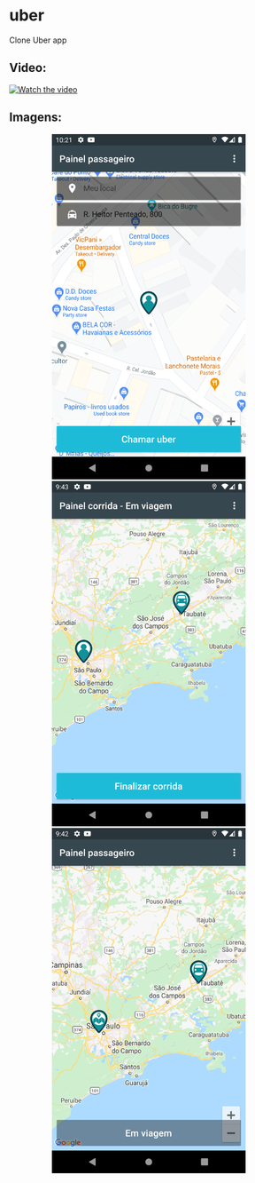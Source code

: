 # uber

Clone Uber app

## Video:
[![Watch the video](https://i.imgur.com/1KzYMA3.jpg)](https://streamable.com/3tzh1a)

## Imagens:
<p align="center">
  <img src="https://github.com/YgorSansone/Flutter-apps/blob/master/uber/Screenshot_1601428881.png" width="350" title="Uber" alt="Uber">
  <img src="https://github.com/YgorSansone/Flutter-apps/blob/master/uber/Screenshot_1601426602.png" width="350" title="Uber" alt="Uber">
  <img src="https://github.com/YgorSansone/Flutter-apps/blob/master/uber/Screenshot_1601426562.png" width="350" title="Uber" alt="Uber">
</p>
